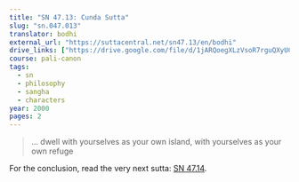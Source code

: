 ```yaml
---
title: "SN 47.13: Cunda Sutta"
slug: "sn.047.013"
translator: bodhi
external_url: "https://suttacentral.net/sn47.13/en/bodhi"
drive_links: ["https://drive.google.com/file/d/1jARQoegXLzVsoR7rguQXyUC0D_wLFpv_/view?usp=drivesdk"]
course: pali-canon
tags:
  - sn
  - philosophy
  - sangha
  - characters
year: 2000
pages: 2
---
```


> … dwell with yourselves as your own island, with yourselves as your own refuge

For the conclusion, read the very next sutta: [SN 47.14](/content/canon/sn47.14).
